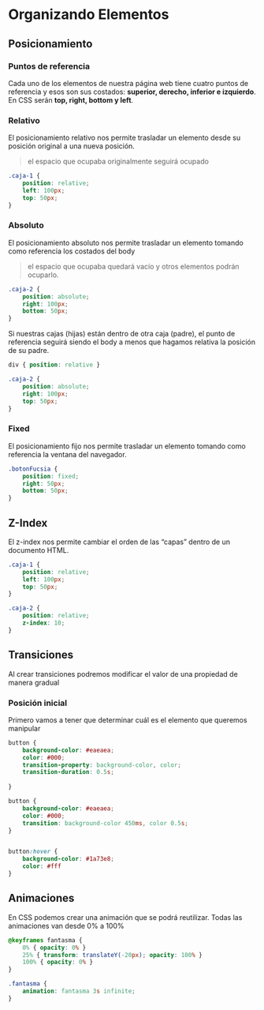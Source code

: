 # Organizando Elementos

## Posicionamiento

### Puntos de referencia
Cada uno de los elementos de nuestra página web tiene cuatro puntos de referencia y esos son sus costados: **superior, derecho, inferior e izquierdo**. 
En CSS serán **top, right, bottom y left**.

### Relativo
El posicionamiento relativo nos permite trasladar un elemento desde su posición original a una nueva posición.

> el espacio que ocupaba originalmente seguirá ocupado

```css
.caja-1 {
    position: relative;
    left: 100px;
    top: 50px;
}

```

### Absoluto
El posicionamiento absoluto nos permite trasladar un elemento tomando como referencia los costados del body

>el espacio que ocupaba quedará vacío y otros elementos podrán ocuparlo.


```css
.caja-2 {
    position: absolute;
    right: 100px;
    bottom: 50px;
}

```

Si nuestras cajas (hijas) están dentro de otra caja (padre), el punto de referencia seguirá siendo el body a menos que hagamos relativa la posición de su padre.

```css
div { position: relative }

.caja-2 {
    position: absolute;
    right: 100px;
    top: 50px;
}

```

### Fixed
El posicionamiento fijo nos permite trasladar un elemento tomando como referencia la ventana del navegador.
```css
.botonFucsia {
    position: fixed;
    right: 50px;
    bottom: 50px;
}

```

## Z-Index

El z-index nos permite cambiar el orden de las “capas” dentro de un documento HTML. 

```css
.caja-1 {
    position: relative;
    left: 100px;
    top: 50px;
}

.caja-2 {
    position: relative;
    z-index: 10;
}

```
## Transiciones

Al crear transiciones podremos modificar el valor de una propiedad de manera gradual
### Posición inicial
Primero vamos a tener que determinar cuál es el elemento que queremos manipular

```css
button {
    background-color: #eaeaea;
	color: #000;
    transition-property: background-color, color;
	transition-duration: 0.5s;
    
}

button {
    background-color: #eaeaea;
	color: #000;
	transition: background-color 450ms, color 0.5s;
}


button:hover {
    background-color: #1a73e8;
    color: #fff
}

```


## Animaciones
En CSS podemos crear una animación que se podrá reutilizar.
Todas las animaciones van desde 0% a 100%

```css
@keyframes fantasma {
    0% { opacity: 0% }
    25% { transform: translateY(-20px); opacity: 100% }
    100% { opacity: 0% }
}

.fantasma {
    animation: fantasma 3s infinite;
}

```